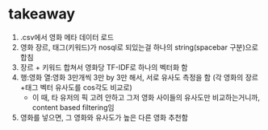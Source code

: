 # takeaway

1. .csv에서 영화 메타 데이터 로드
2. 영화 장르, 태그(키워드)가 nosql로 되있는걸 하나의 string(spacebar 구분)으로 합침
3. 장르 + 키워드 합쳐서 영화당 TF-IDF로 하나의 벡터화 함
4. 행:영화 열:영화 3만개씩 3만 by 3만 해서, 서로 유사도 측정을 함 (각 영화의 장르+태그 벡터 유사도를 cos각도 비교로)
	- 이 때, 타 유저의 픽 고려 안하고 그저 영화 사이들의 유사도만 비교하는거니까, content based filtering임
5. 영화를 넣으면, 그 영화와 유사도가 높은 다른 영화 추천함
